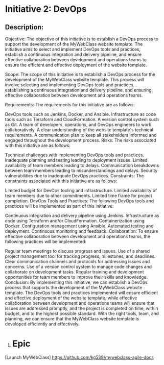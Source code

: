 # Initiative 2: DevOps
## Description:
Objective:
The objective of this initiative is to establish a DevOps process to support the development of the MyWebClass website template. The initiative aims to select and implement DevOps tools and practices, establish a continuous integration and delivery pipeline, and ensure effective collaboration between development and operations teams to ensure the efficient and effective deployment of the website template.

Scope:
The scope of this initiative is to establish a DevOps process for the development of the MyWebClass website template. This process will involve selecting and implementing DevOps tools and practices, establishing a continuous integration and delivery pipeline, and ensuring effective collaboration between development and operations teams.

Requirements:
The requirements for this initiative are as follows:

DevOps tools such as Jenkins, Docker, and Ansible.
Infrastructure as code tools such as Terraform and CloudFormation.
A version control system such as Git.
A team of developers, operations, and DevOps engineers to work collaboratively.
A clear understanding of the website template's technical requirements.
A communication plan to keep all stakeholders informed and engaged throughout the development process.
Risks:
The risks associated with this initiative are as follows:

Technical challenges with implementing DevOps tools and practices.
Inadequate planning and testing leading to deployment issues.
Limited availability of team members leading to delays.
Communication breakdowns between team members leading to misunderstandings and delays.
Security vulnerabilities due to inadequate DevOps practices.
Constraints:
The constraints associated with this initiative are as follows:

Limited budget for DevOps tooling and infrastructure.
Limited availability of team members due to other commitments.
Limited time frame for project completion.
DevOps Tools and Practices:
The following DevOps tools and practices will be implemented as part of this initiative:

Continuous integration and delivery pipeline using Jenkins.
Infrastructure as code using Terraform and/or CloudFormation.
Containerization using Docker.
Configuration management using Ansible.
Automated testing and deployment.
Continuous monitoring and feedback.
Collaboration:
To ensure effective collaboration between development and operations teams, the following practices will be implemented:

Regular team meetings to discuss progress and issues.
Use of a shared project management tool for tracking progress, milestones, and deadlines.
Clear communication channels and protocols for addressing issues and concerns.
Use of a version control system to manage code changes and collaborate on development tasks.
Regular training and development opportunities for team members to improve their skills and knowledge.
Conclusion:
By implementing this initiative, we can establish a DevOps process that supports the development of the MyWebClass website template. The DevOps tools and practices implemented will ensure efficient and effective deployment of the website template, while effective collaboration between development and operations teams will ensure that issues are addressed promptly, and the project is completed on time, within budget, and to the highest possible standard. With the right tools, team, and planning, we can ensure that the MyWebClass website template is developed efficiently and effectively.
1. # Epic
[Launch MyWebClass] https://github.com/kg539/mywebclass-agile-docs